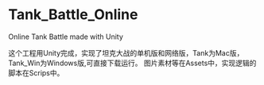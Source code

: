 # Tank_Battle_Online
Online Tank Battle made with Unity

这个工程用Unity完成，实现了坦克大战的单机版和网络版，Tank为Mac版，Tank_Win为Windows版,可直接下载运行。
图片素材等在Assets中，实现逻辑的脚本在Scrips中。


